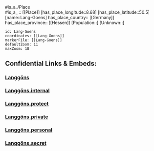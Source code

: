 ﻿---
location: [50.5,8.68] 
mapzoom: [7,12] 
mapmarker: city 
type: City
tags:
- geo/City


SpocWebEntityId: 31812
isDeleted: false
confidential: public

---
#is_a_/Place  
#is_a_ :: [[Place]] 
[has_place_longitude::8.68] 
[has_place_latitude::50.5] 
[name::Lang-Goens] 
has_place_country:: [[Germany]]  
has_place_province:: [[Hessen]] 
[Population::] 
[Unknown::] 


```leaflet
id: Lang-Goens
coordinates: [[Lang-Goens]] 
markerFile: [[Lang-Goens]] 
defaultZoom: 11 
maxZoom: 18
```


## Confidential Links & Embeds: 

### [Langgöns](/_public/Earth/Continent/Europe/Europe~Central/Germany/Germany~West/Hessen/counties~Hessen/Gießen/cities~Gießen/Langgöns.md) 

### [Langgöns.internal](/_internal/Earth/Continent/Europe/Europe~Central/Germany/Germany~West/Hessen/counties~Hessen/Gießen/cities~Gießen/Langgöns.internal.md) 

### [Langgöns.protect](/_protect/Earth/Continent/Europe/Europe~Central/Germany/Germany~West/Hessen/counties~Hessen/Gießen/cities~Gießen/Langgöns.protect.md) 

### [Langgöns.private](/_private/Earth/Continent/Europe/Europe~Central/Germany/Germany~West/Hessen/counties~Hessen/Gießen/cities~Gießen/Langgöns.private.md) 

### [Langgöns.personal](/_personal/Earth/Continent/Europe/Europe~Central/Germany/Germany~West/Hessen/counties~Hessen/Gießen/cities~Gießen/Langgöns.personal.md) 

### [Langgöns.secret](/_secret/Earth/Continent/Europe/Europe~Central/Germany/Germany~West/Hessen/counties~Hessen/Gießen/cities~Gießen/Langgöns.secret.md) 

